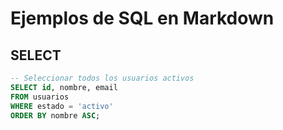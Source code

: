 # Ejemplos de SQL en Markdown

## SELECT
```sql
-- Seleccionar todos los usuarios activos
SELECT id, nombre, email
FROM usuarios
WHERE estado = 'activo'
ORDER BY nombre ASC;
